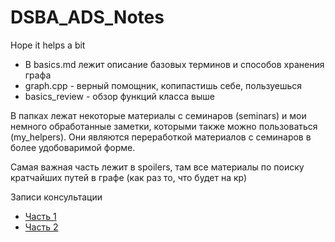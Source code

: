 # DSBA_ADS_Notes
Hope it helps a bit

- В basics.md лежит описание базовых терминов и способов хранения графа
- graph.cpp - верный помощник, копипастишь себе, пользуешься
- basics_review - обзор функций класса выше

В папках лежат некоторые материалы с семинаров (seminars) и мои немного обработанные заметки, которыми также можно пользоваться (my_helpers). Они являются переработкой материалов с семинаров в более удобоваримой форме.

Самая важная часть лежит в spoilers, там все материалы по поиску кратчайших путей в графе (как раз то, что будет на кр)

Записи консультации
- [Часть 1](https://disk.yandex.ru/i/iGm85fjahLudAA) 
- [Часть 2](https://disk.yandex.ru/i/C4XB4fRL_waf_A)
